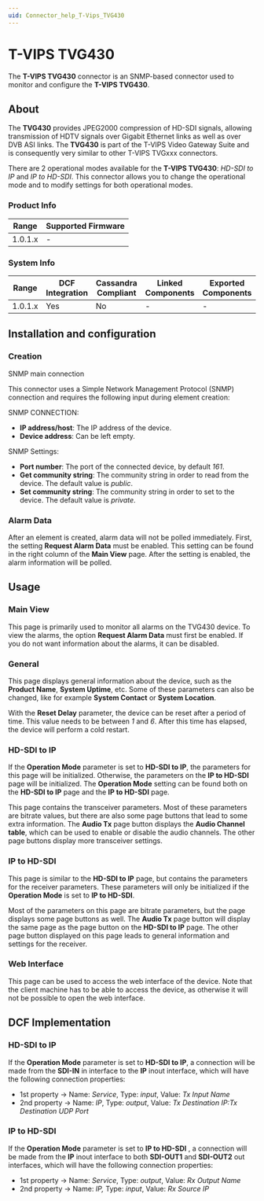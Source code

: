```yaml
---
uid: Connector_help_T-Vips_TVG430
---
```


# T-VIPS TVG430

The **T-VIPS TVG430** connector is an SNMP-based connector used to monitor and configure the **T-VIPS TVG430**.

## About

The **TVG430** provides JPEG2000 compression of HD-SDI signals, allowing transmission of HDTV signals over Gigabit Ethernet links as well as over DVB ASI links. The **TVG430** is part of the T-VIPS Video Gateway Suite and is consequently very similar to other T-VIPS TVGxxx connectors.

There are 2 operational modes available for the **T-VIPS TVG430**: *HD-SDI to IP* and *IP to HD-SDI*. This connector allows you to change the operational mode and to modify settings for both operational modes.

### Product Info

| Range     | Supported Firmware     |
|-----------|------------------------|
| 1.0.1.x   | -                      |

### System Info

| Range     | DCF Integration     | Cassandra Compliant     | Linked Components     | Exported Components     |
|-----------|---------------------|-------------------------|-----------------------|-------------------------|
| 1.0.1.x   | Yes                 | No                      | -                     | -                       |

## Installation and configuration

### Creation

SNMP main connection

This connector uses a Simple Network Management Protocol (SNMP) connection and requires the following input during element creation:

SNMP CONNECTION:

- **IP address/host**: The IP address of the device.
- **Device address**: Can be left empty.

SNMP Settings:

- **Port number**: The port of the connected device, by default *161*.
- **Get community string**: The community string in order to read from the device. The default value is *public*.
- **Set community string**: The community string in order to set to the device. The default value is *private*.

### Alarm Data

After an element is created, alarm data will not be polled immediately. First, the setting **Request Alarm Data** must be enabled. This setting can be found in the right column of the **Main View** page. After the setting is enabled, the alarm information will be polled.

## Usage

### Main View

This page is primarily used to monitor all alarms on the TVG430 device. To view the alarms, the option **Request Alarm Data** must first be enabled. If you do not want information about the alarms, it can be disabled.

### General

This page displays general information about the device, such as the **Product Name**, **System Uptime**, etc. Some of these parameters can also be changed, like for example **System Contact** or **System Location**.

With the **Reset Delay** parameter, the device can be reset after a period of time. This value needs to be between *1* and *6*. After this time has elapsed, the device will perform a cold restart.

### HD-SDI to IP

If the **Operation Mode** parameter is set to **HD-SDI to IP**, the parameters for this page will be initialized. Otherwise, the parameters on the **IP to HD-SDI** page will be initialized. The **Operation Mode** setting can be found both on the **HD-SDI to IP** page and the **IP to HD-SDI** page.

This page contains the transceiver parameters. Most of these parameters are bitrate values, but there are also some page buttons that lead to some extra information. The **Audio Tx** page button displays the **Audio Channel table**, which can be used to enable or disable the audio channels. The other page buttons display more transceiver settings.

### IP to HD-SDI

This page is similar to the **HD-SDI to IP** page, but contains the parameters for the receiver parameters. These parameters will only be initialized if the **Operation Mode** is set to **IP to HD-SDI**.

Most of the parameters on this page are bitrate parameters, but the page displays some page buttons as well. The **Audio Tx** page button will display the same page as the page button on the **HD-SDI to IP** page. The other page button displayed on this page leads to general information and settings for the receiver.

### Web Interface

This page can be used to access the web interface of the device. Note that the client machine has to be able to access the device, as otherwise it will not be possible to open the web interface.

## DCF Implementation

### HD-SDI to IP

If the **Operation Mode** parameter is set to **HD-SDI to IP**, a connection will be made from the **SDI-IN** in interface to the **IP** inout interface, which will have the following connection properties:

- 1st property -\> Name: *Service*, Type: *input*, Value: *Tx Input Name*
- 2nd property -\> Name: *IP*, Type: *output*, Value: *Tx Destination IP:Tx Destination UDP Port*

### IP to HD-SDI

If the **Operation Mode** parameter is set to **IP to HD-SDI** , a connection will be made from the **IP** inout interface to both **SDI-OUT1** and **SDI-OUT2** out interfaces, which will have the following connection properties:

- 1st property -\> Name: *Service*, Type: *output*, Value: *Rx Output Name*
- 2nd property -\> Name: *IP,* Type: *input*, Value: *Rx Source IP*
